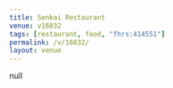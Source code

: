 ```yaml
---
title: Senkai Restaurant
venue: v16032
tags: [restaurant, food, "fhrs:414551"]
permalink: /v/16032/
layout: venue
---
```

null